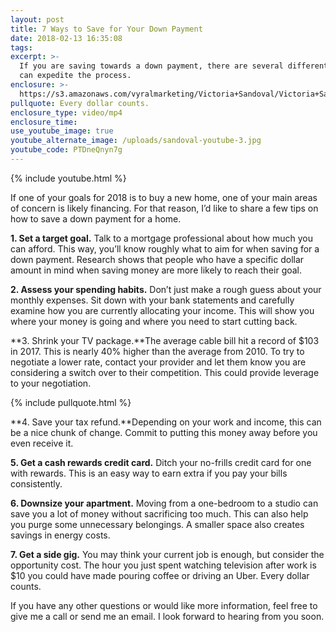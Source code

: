 ```yaml
---
layout: post
title: 7 Ways to Save for Your Down Payment
date: 2018-02-13 16:35:08
tags:
excerpt: >-
  If you are saving towards a down payment, there are several different ways you
  can expedite the process.
enclosure: >-
  https://s3.amazonaws.com/vyralmarketing/Victoria+Sandoval/Victoria+Sandoval+-+San+Diego+Realtor-+7+Ways+to+Save+for+Your+Down+Payment.mp4
pullquote: Every dollar counts.
enclosure_type: video/mp4
enclosure_time:
use_youtube_image: true
youtube_alternate_image: /uploads/sandoval-youtube-3.jpg
youtube_code: PTDneQnyn7g
---
```


{% include youtube.html %}

If one of your goals for 2018 is to buy a new home, one of your main areas of concern is likely financing. For that reason, I’d like to share a few tips on how to save a down payment for a home.

**1. Set a target goal.** Talk to a mortgage professional about how much you can afford. This way, you’ll know roughly what to aim for when saving for a down payment. Research shows that people who have a specific dollar amount in mind when saving money are more likely to reach their goal.

**2. Assess your spending habits.** Don’t just make a rough guess about your monthly expenses. Sit down with your bank statements and carefully examine how you are currently allocating your income. This will show you where your money is going and where you need to start cutting back.

**3. Shrink your TV package.**The average cable bill hit a record of $103 in 2017. This is nearly 40% higher than the average from 2010. To try to negotiate a lower rate, contact your provider and let them know you are considering a switch over to their competition. This could provide leverage to your negotiation.

{% include pullquote.html %}

**4. Save your tax refund.**Depending on your work and income, this can be a nice chunk of change. Commit to putting this money away before you even receive it.

**5. Get a cash rewards credit card.** Ditch your no-frills credit card for one with rewards. This is an easy way to earn extra if you pay your bills consistently.

**6. Downsize your apartment.** Moving from a one-bedroom to a studio can save you a lot of money without sacrificing too much. This can also help you purge some unnecessary belongings. A smaller space also creates savings in energy costs.

**7. Get a side gig.** You may think your current job is enough, but consider the opportunity cost. The hour you just spent watching television after work is $10 you could have made pouring coffee or driving an Uber. Every dollar counts.

If you have any other questions or would like more information, feel free to give me a call or send me an email. I look forward to hearing from you soon.